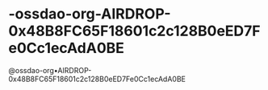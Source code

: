 # -ossdao-org-AIRDROP-0x48B8FC65F18601c2c128B0eED7Fe0Cc1ecAdA0BE
@ossdao-org•AIRDROP-0x48B8FC65F18601c2c128B0eED7Fe0Cc1ecAdA0BE
